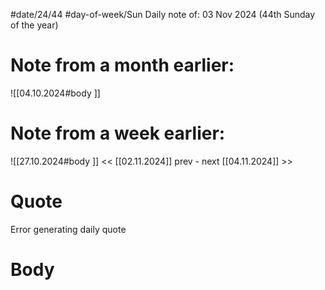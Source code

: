 
#date/24/44
#day-of-week/Sun
Daily note of: 03 Nov 2024 (44th Sunday of the year)

# Note from a month earlier:
![[04.10.2024#body ]]

# Note from a week earlier:
![[27.10.2024#body ]]
 << [[02.11.2024]] prev - next [[04.11.2024]] >>
# Quote

Error generating daily quote
# Body

